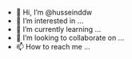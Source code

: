 - 👋 Hi, I’m @husseinddw
- 👀 I’m interested in ...
- 🌱 I’m currently learning ...
- 💞️ I’m looking to collaborate on ...
- 📫 How to reach me ...

<!---
husseinddw/husseinddw is a ✨ special ✨ repository because its `README.md` (this file) appears on your GitHub profile.
You can click the Preview link to take a look at your changes.
--->

